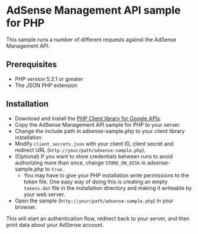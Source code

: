 # AdSense Management API sample for PHP

This sample runs a number of different requests against the AdSense Management
API.

## Prerequisites

* PHP version 5.2.1 or greater
* The JSON PHP extension


## Installation

* Download and install the [PHP Client library for Google APIs](
    https://developers.google.com/api-client-library/php/start/installation).
* Copy the AdSense Management API sample for PHP to your server.
* Change the include path in adsense-sample.php to your client
  library installation.
* Modify `client_secrets.json` with your client ID, client secret and redirect
  URL (`http://your/path/adsense-sample.php`).
* (Optional) If you want to store credentials between runs to avoid authorizing
  more than once, change `STORE_ON_DISK` in adsense-sample.php to `true`.
  * You may have to give your PHP installation write permissions to the token
    file. One easy way of doing this is creating an empty `tokens.dat` file in
    the installation directory and making it writeable by your web server.
* Open the sample (`http://your/path/adsense-sample.php`) in your browser.

This will start an authentication flow, redirect back to your server, and then
print data about your AdSense account.
